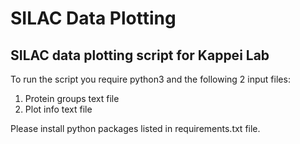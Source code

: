 # SILAC Data Plotting

## SILAC data plotting script for Kappei Lab 

To run the script you require python3 and the following 2 input files:

1. Protein groups text file
2. Plot info text file

Please install python packages listed in requirements.txt file.
